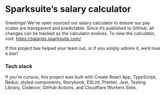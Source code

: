 # Sparksuite’s salary calculator

Greetings! We’ve open sourced our salary calculator to ensure our pay scales are transparent and predictable. Since it’s published to GitHub, all changes can be tracked as the calculator evolves. To view the calculator, visit: https://salaries.sparksuite.com/.

If this project has helped your team out, or if you simply admire it, we’d love a star!

### Tech stack

If you’re curious, this project was built with Create React App, TypeScript, Redux, styled-components, Storybook, ESLint, Prettier, Jest, Testing Library, Codecov, GitHub Actions, and Cloudflare Workers Sites.
